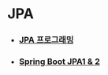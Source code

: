 # JPA 

- ### [JPA 프로그래밍](01-jpa-basic/README.md)

- ### [Spring Boot JPA1 & 2](02-jpa-shop/README.md)

[//]: # (- ### [Spring Data JPA]&#40;03-spring-data-jpa/README.md&#41;)

[//]: # ()
[//]: # (- ### [QueryDSL]&#40;04-jpa-querydsl/README.md&#41;)